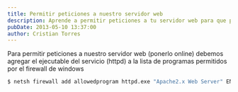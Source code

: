 ```yaml
---
title: Permitir peticiones a nuestro servidor web
description: Aprende a permitir peticiones a tu servidor web para que puedas recibir datos de otros servidores.
pubDate: 2013-05-10 13:37:00
author: Cristian Torres
---
```

Para permitir peticiones a nuestro servidor web (ponerlo online) debemos agregar el ejecutable del servicio (httpd) a la lista de programas permitidos por el firewall de windows<br />

```bash showLineNumbers=false
$ netsh firewall add allowedprogram httpd.exe "Apache2.x Web Server" ENABLE
```

